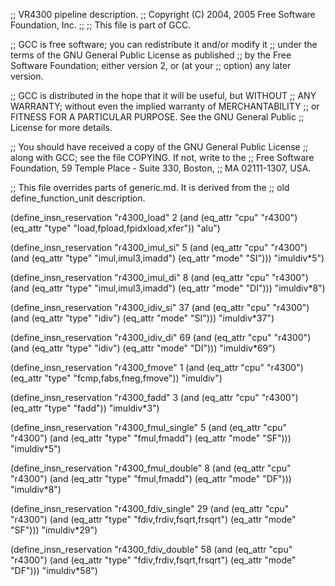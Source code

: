 ;; VR4300 pipeline description.
;;   Copyright (C) 2004, 2005 Free Software Foundation, Inc.
;;
;; This file is part of GCC.

;; GCC is free software; you can redistribute it and/or modify it
;; under the terms of the GNU General Public License as published
;; by the Free Software Foundation; either version 2, or (at your
;; option) any later version.

;; GCC is distributed in the hope that it will be useful, but WITHOUT
;; ANY WARRANTY; without even the implied warranty of MERCHANTABILITY
;; or FITNESS FOR A PARTICULAR PURPOSE.  See the GNU General Public
;; License for more details.

;; You should have received a copy of the GNU General Public License
;; along with GCC; see the file COPYING.  If not, write to the
;; Free Software Foundation, 59 Temple Place - Suite 330, Boston,
;; MA 02111-1307, USA.


;; This file overrides parts of generic.md.  It is derived from the
;; old define_function_unit description.

(define_insn_reservation "r4300_load" 2
  (and (eq_attr "cpu" "r4300")
       (eq_attr "type" "load,fpload,fpidxload,xfer"))
  "alu")

(define_insn_reservation "r4300_imul_si" 5
  (and (eq_attr "cpu" "r4300")
       (and (eq_attr "type" "imul,imul3,imadd")
	    (eq_attr "mode" "SI")))
  "imuldiv*5")

(define_insn_reservation "r4300_imul_di" 8
  (and (eq_attr "cpu" "r4300")
       (and (eq_attr "type" "imul,imul3,imadd")
	    (eq_attr "mode" "DI")))
  "imuldiv*8")

(define_insn_reservation "r4300_idiv_si" 37
  (and (eq_attr "cpu" "r4300")
       (and (eq_attr "type" "idiv")
	    (eq_attr "mode" "SI")))
  "imuldiv*37")

(define_insn_reservation "r4300_idiv_di" 69
  (and (eq_attr "cpu" "r4300")
       (and (eq_attr "type" "idiv")
	    (eq_attr "mode" "DI")))
  "imuldiv*69")

(define_insn_reservation "r4300_fmove" 1
  (and (eq_attr "cpu" "r4300")
       (eq_attr "type" "fcmp,fabs,fneg,fmove"))
  "imuldiv")

(define_insn_reservation "r4300_fadd" 3
  (and (eq_attr "cpu" "r4300")
       (eq_attr "type" "fadd"))
  "imuldiv*3")

(define_insn_reservation "r4300_fmul_single" 5
  (and (eq_attr "cpu" "r4300")
       (and (eq_attr "type" "fmul,fmadd")
	    (eq_attr "mode" "SF")))
  "imuldiv*5")

(define_insn_reservation "r4300_fmul_double" 8
  (and (eq_attr "cpu" "r4300")
       (and (eq_attr "type" "fmul,fmadd")
	    (eq_attr "mode" "DF")))
  "imuldiv*8")

(define_insn_reservation "r4300_fdiv_single" 29
  (and (eq_attr "cpu" "r4300")
       (and (eq_attr "type" "fdiv,frdiv,fsqrt,frsqrt")
	    (eq_attr "mode" "SF")))
  "imuldiv*29")

(define_insn_reservation "r4300_fdiv_double" 58
  (and (eq_attr "cpu" "r4300")
       (and (eq_attr "type" "fdiv,frdiv,fsqrt,frsqrt")
	    (eq_attr "mode" "DF")))
  "imuldiv*58")
